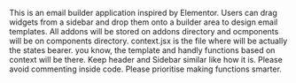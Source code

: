 This is an email builder application inspired by Elementor. Users can drag widgets from a sidebar and drop them onto a builder area to design email templates.
All addons will be stored on addons directory and ocmponents will be on components directory. 
context.jsx is the file where will be actually the states bearer. you know, the template and handly functions based on context will be there.
Keep header and Sidebar similar like how it is.
Please avoid commenting inside code. Please prioritise making functions smarter.